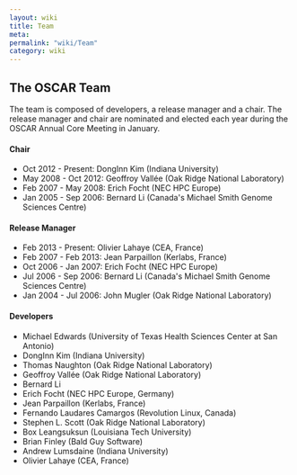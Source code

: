 ```yaml
---
layout: wiki
title: Team
meta: 
permalink: "wiki/Team"
category: wiki
---
```

<!-- Name: Team -->
<!-- Version: 8 -->
<!-- Author: dikim -->

## The OSCAR Team

The team is composed of developers, a release manager and a chair. The release manager and chair are nominated and elected each year during the OSCAR Annual Core Meeting in January.

#### Chair

 * Oct 2012 - Present: DongInn Kim (Indiana University)
 * May 2008 - Oct 2012: Geoffroy Vallée (Oak Ridge National Laboratory)
 * Feb 2007 - May 2008: Erich Focht (NEC HPC Europe)
 * Jan 2005 - Sep 2006: Bernard Li (Canada's Michael Smith Genome Sciences Centre)

#### Release Manager

 * Feb 2013 - Present: Olivier Lahaye (CEA, France)
 * Feb 2007 - Feb 2013: Jean Parpaillon (Kerlabs, France)
 * Oct 2006 - Jan 2007: Erich Focht (NEC HPC Europe)
 * Jul 2006 - Sep 2006: Bernard Li (Canada's Michael Smith Genome Sciences Centre)
 * Jan 2004 - Jul 2006: John Mugler (Oak Ridge National Laboratory)

#### Developers

 * Michael Edwards (University of Texas Health Sciences Center at San Antonio)
 * DongInn Kim (Indiana University)
 * Thomas Naughton (Oak Ridge National Laboratory)
 * Geoffroy Vallée (Oak Ridge National Laboratory)
 * Bernard Li
 * Erich Focht (NEC HPC Europe, Germany)
 * Jean Parpaillon (Kerlabs, France)
 * Fernando Laudares Camargos (Revolution Linux, Canada)
 * Stephen L. Scott (Oak Ridge National Laboratory)
 * Box Leangsuksun (Louisiana Tech University)
 * Brian Finley (Bald Guy Software)
 * Andrew Lumsdaine (Indiana University)
 * Olivier Lahaye (CEA, France)
